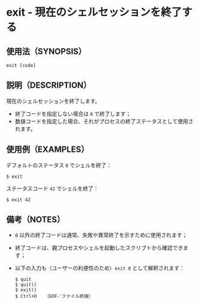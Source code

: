 # exit - 現在のシェルセッションを終了する

## 使用法（SYNOPSIS）

```shell
exit [code]
```


## 説明（DESCRIPTION）

現在のシェルセッションを終了します。

* 終了コードを指定しない場合は `0` で終了します；
* 数値コードを指定した場合、それがプロセスの終了ステータスとして使用されます。


## 使用例（EXAMPLES）

デフォルトのステータス `0` でシェルを終了：

```shell
$ exit
```

ステータスコード `42` でシェルを終了：

```shell
$ exit 42
```


## 備考（NOTES）

* `0` 以外の終了コードは通常、失敗や異常終了を示すために使用されます；
* 終了コードは、親プロセスやシェルを起動したスクリプトから確認できます；
* 以下の入力も（ユーザーの利便性のため）`exit 0` として解釈されます：

  ```shell
  $ quit
  $ quit()
  $ exit()
  $ Ctrl+D   （EOF／ファイル終端）
  ```
